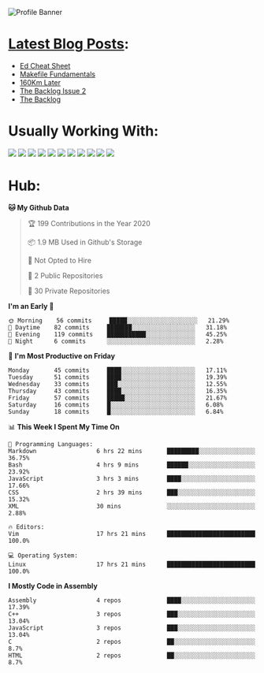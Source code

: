 ![Profile Banner](https://github.com/otherm/otherm/blob/master/readme.png)
# [Latest Blog Posts](https://0066cc.com):
<!-- BLOG-POST-LIST:START -->
- [Ed Cheat Sheet](https://0066cc.com/blog/edCheatSheet/)
- [Makefile Fundamentals](https://0066cc.com/blog/makefile/)
- [160Km Later](https://0066cc.com/blog/running/)
- [The Backlog Issue 2](https://0066cc.com/blog/backlog2/)
- [The Backlog](https://0066cc.com/blog/backlog/)
<!-- BLOG-POST-LIST:END -->
# Usually Working With:
<p float="left">

<img src="https://img.shields.io/badge/c%20-%2300599C.svg?&style=for-the-badge&logo=c&logoColor=white"/>
<img src="https://img.shields.io/badge/c++%20-%2300599C.svg?&style=for-the-badge&logo=c%2B%2B&ogoColor=white"/>

<img src="https://img.shields.io/badge/html5%20-%23E34F26.svg?&style=for-the-badge&logo=html5&logoColor=white"/>
<img src="https://img.shields.io/badge/css3%20-%231572B6.svg?&style=for-the-badge&logo=css3&logoColor=white"/>
<img src="https://img.shields.io/badge/javascript%20-%23323330.svg?&style=for-the-badge&logo=javascript&logoColor=%23F7DF1E"/>

<img src="https://img.shields.io/badge/react%20-%2320232a.svg?&style=for-the-badge&logo=react&logoColor=%2361DAFB"/>
<img src="https://img.shields.io/badge/react_native%20-%2320232a.svg?&style=for-the-badge&logo=react&logoColor=%2361DAFB"/>
<img src="https://img.shields.io/badge/github%20-%23121011.svg?&style=for-the-badge&logo=github&logoColor=white"/>

<img src="https://img.shields.io/badge/markdown-%23000000.svg?&style=for-the-badge&logo=markdown&logoColor=white"/>
<img src="https://img.shields.io/badge/shell_script%20-%23121011.svg?&style=for-the-badge&logo=gnu-bash&logoColor=white"/>
<img src="https://img.shields.io/badge/latex%20-%23008080.svg?&style=for-the-badge&logo=latex&logoColor=white"/>
</p>

# Hub:

<!--START_SECTION:waka-->
**🐱 My Github Data** 

> 🏆 199 Contributions in the Year 2020
 > 
> 📦 1.9 MB Used in Github's Storage 
 > 
> 🚫 Not Opted to Hire
 > 
> 📜 2 Public Repositories
 > 
> 🔑 30 Private Repositories 

**I'm an Early 🐤** 

```text
🌞 Morning    56 commits     █████░░░░░░░░░░░░░░░░░░░░   21.29% 
🌆 Daytime    82 commits     ███████░░░░░░░░░░░░░░░░░░   31.18% 
🌃 Evening    119 commits    ███████████░░░░░░░░░░░░░░   45.25% 
🌙 Night      6 commits      ░░░░░░░░░░░░░░░░░░░░░░░░░   2.28%

```
📅 **I'm Most Productive on Friday** 

```text
Monday       45 commits     ████░░░░░░░░░░░░░░░░░░░░░   17.11% 
Tuesday      51 commits     ████░░░░░░░░░░░░░░░░░░░░░   19.39% 
Wednesday    33 commits     ███░░░░░░░░░░░░░░░░░░░░░░   12.55% 
Thursday     43 commits     ████░░░░░░░░░░░░░░░░░░░░░   16.35% 
Friday       57 commits     █████░░░░░░░░░░░░░░░░░░░░   21.67% 
Saturday     16 commits     █░░░░░░░░░░░░░░░░░░░░░░░░   6.08% 
Sunday       18 commits     █░░░░░░░░░░░░░░░░░░░░░░░░   6.84%

```


📊 **This Week I Spent My Time On** 

```text
💬 Programming Languages: 
Markdown                 6 hrs 22 mins       █████████░░░░░░░░░░░░░░░░   36.75% 
Bash                     4 hrs 9 mins        ██████░░░░░░░░░░░░░░░░░░░   23.92% 
JavaScript               3 hrs 3 mins        ████░░░░░░░░░░░░░░░░░░░░░   17.66% 
CSS                      2 hrs 39 mins       ███░░░░░░░░░░░░░░░░░░░░░░   15.32% 
XML                      30 mins             ░░░░░░░░░░░░░░░░░░░░░░░░░   2.88%

🔥 Editors: 
Vim                      17 hrs 21 mins      █████████████████████████   100.0%

💻 Operating System: 
Linux                    17 hrs 21 mins      █████████████████████████   100.0%

```

**I Mostly Code in Assembly** 

```text
Assembly                 4 repos             ████░░░░░░░░░░░░░░░░░░░░░   17.39% 
C++                      3 repos             ███░░░░░░░░░░░░░░░░░░░░░░   13.04% 
JavaScript               3 repos             ███░░░░░░░░░░░░░░░░░░░░░░   13.04% 
C                        2 repos             ██░░░░░░░░░░░░░░░░░░░░░░░   8.7% 
HTML                     2 repos             ██░░░░░░░░░░░░░░░░░░░░░░░   8.7%

```



<!--END_SECTION:waka-->
